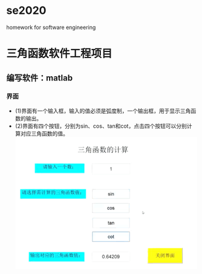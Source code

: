 # se2020
homework for software engineering

三角函数软件工程项目
=
编写软件：matlab
--
### 界面
* (1)界面有一个输入框，输入的值必须是弧度制，一个输出框，用于显示三角函数的输出。
* (2)界面有四个按钮，分别为sin、cos、tan和cot，点击四个按钮可以分别计算对应三角函数的值。
![](https://github.com/chuan-yl/chuan/blob/master/%E7%95%8C%E9%9D%A2.png)
